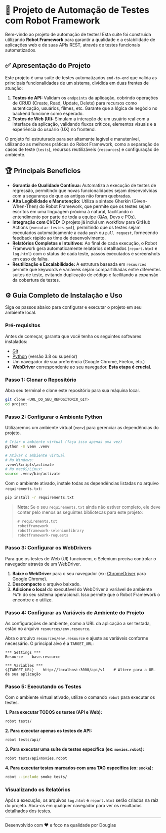 # 🤖 Projeto de Automação de Testes com Robot Framework

Bem-vindo ao projeto de automação de testes! Esta suíte foi construída utilizando **Robot Framework** para garantir a qualidade e a estabilidade de aplicações web e de suas APIs REST, através de testes funcionais automatizados.

## ✅ Apresentação do Projeto

Este projeto é uma suíte de testes automatizados `end-to-end` que valida as principais funcionalidades de um sistema, dividida em duas frentes de atuação:

1.  **Testes de API:** Validam os `endpoints` da aplicação, cobrindo operações de CRUD (Create, Read, Update, Delete) para recursos como autenticação, usuários, filmes, etc. Garante que a lógica de negócio no backend funcione como esperado.
2.  **Testes de Web (UI):** Simulam a interação de um usuário real com a interface da aplicação, validando fluxos críticos, elementos visuais e a experiência do usuário (UX) no frontend.

O projeto foi estruturado para ser altamente legível e manutenível, utilizando as melhores práticas do Robot Framework, como a separação de casos de teste (`tests`), recursos reutilizáveis (`resources`) e configuração de ambiente.

## 🏆 Principais Benefícios

* **Garantia de Qualidade Contínua:** Automatiza a execução de testes de regressão, permitindo que novas funcionalidades sejam desenvolvidas com a segurança de que as antigas não foram quebradas.
* **Alta Legibilidade e Manutenção:** Utiliza a sintaxe Gherkin (Given-When-Then) do Robot Framework, que permite que os testes sejam escritos em uma linguagem próxima à natural, facilitando o entendimento por parte de toda a equipe (QAs, Devs e POs).
* **Integração com CI/CD:** O projeto já inclui um workflow para GitHub Actions (`executar-testes.yml`), permitindo que os testes sejam executados automaticamente a cada `push` ou `pull request`, fornecendo feedback rápido ao time de desenvolvimento.
* **Relatórios Completos e Intuitivos:** Ao final de cada execução, o Robot Framework gera automaticamente relatórios detalhados (`report.html` e `log.html`) com o status de cada teste, passos executados e screenshots em caso de falha.
* **Reutilização e Escalabilidade:** A estrutura baseada em `resources` permite que keywords e variáveis sejam compartilhadas entre diferentes suítes de teste, evitando duplicação de código e facilitando a expansão da cobertura de testes.

## ⚙️ Guia Completo de Instalação e Uso

Siga os passos abaixo para configurar e executar o projeto em seu ambiente local.

### Pré-requisitos

Antes de começar, garanta que você tenha os seguintes softwares instalados:
* [Git](https://git-scm.com/)
* [Python](https://www.python.org/downloads/) (versão 3.8 ou superior)
* Um navegador de sua preferência (Google Chrome, Firefox, etc.)
* **WebDriver** correspondente ao seu navegador. **Esta etapa é crucial.**

### Passo 1: Clonar o Repositório

Abra seu terminal e clone este repositório para sua máquina local.

```bash
git clone <URL_DO_SEU_REPOSITORIO_GIT>
cd project
```

### Passo 2: Configurar o Ambiente Python

Utilizaremos um ambiente virtual (`venv`) para gerenciar as dependências do projeto.

```bash
# Criar o ambiente virtual (faça isso apenas uma vez)
python -m venv .venv

# Ativar o ambiente virtual
# No Windows:
.venv\Scripts\activate
# No macOS/Linux:
source .venv/bin/activate
```

Com o ambiente ativado, instale todas as dependências listadas no arquivo `requirements.txt`:

```bash
pip install -r requirements.txt
```
> **Nota:** Se o seu `requirements.txt` ainda não estiver completo, ele deve conter pelo menos as seguintes bibliotecas para este projeto:
> ```txt
> # requirements.txt
> robotframework
> robotframework-seleniumlibrary
> robotframework-requests
> ```

### Passo 3: Configurar os WebDrivers

Para que os testes de Web (UI) funcionem, o Selenium precisa controlar o navegador através de um WebDriver.

1.  **Baixe o WebDriver** para o seu navegador (ex: [ChromeDriver](https://googlechromelabs.github.io/chrome-for-testing/) para Google Chrome).
2.  **Descompacte** o arquivo baixado.
3.  **Adicione o local** do executável do WebDriver à variável de ambiente `PATH` do seu sistema operacional. Isso permite que o Robot Framework o encontre e o utilize.

### Passo 4: Configurar as Variáveis de Ambiente do Projeto

As configurações de ambiente, como a URL da aplicação a ser testada, estão no arquivo `resources/env.resource`.

Abra o arquivo `resources/env.resource` e ajuste as variáveis conforme necessário. O principal alvo é a `TARGET_URL`:

```robotframework
*** Settings ***
Resource    base.resource

*** Variables ***
${TARGET_URL}    http://localhost:3000/api/v1    # Altere para a URL da sua aplicação
```

### Passo 5: Executando os Testes

Com o ambiente virtual ativado, utilize o comando `robot` para executar os testes.

**1. Para executar TODOS os testes (API e Web):**
```bash
robot tests/
```

**2. Para executar apenas os testes de API:**
```bash
robot tests/api/
```

**3. Para executar uma suíte de testes específica (ex: `movies.robot`):**
```bash
robot tests/api/movies.robot
```

**4. Para executar testes marcados com uma TAG específica (ex: `smoke`):**
```bash
robot --include smoke tests/
```

### Visualizando os Relatórios

Após a execução, os arquivos `log.html` e `report.html` serão criados na raiz do projeto. Abra-os em qualquer navegador para ver os resultados detalhados dos testes.

---
Desenvolvido com ❤️ e foco na qualidade por Douglas